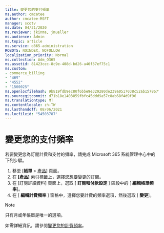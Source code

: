 ```yaml
---
title: 變更您的支付頻率
ms.author: cmcatee
author: cmcatee-MSFT
manager: scotv
ms.date: 04/21/2020
ms.reviewer: jkinma, jmueller
ms.audience: Admin
ms.topic: article
ms.service: o365-administration
ROBOTS: NOINDEX, NOFOLLOW
localization_priority: Normal
ms.collection: Adm_O365
ms.assetid: 81423cec-8c9e-408d-bd26-a46f37ef75c1
ms.custom:
- commerce_billing
- "469"
- "4552"
- "1500025"
ms.openlocfilehash: 9b819fdb9ec80f6bbe9e329280de239a0517038c52ab157867f3065505acca90
ms.sourcegitcommit: d71b18e1403859fbfc45ddd9a57c8ab68f4d9f96
ms.translationtype: MT
ms.contentlocale: zh-TW
ms.lasthandoff: 08/06/2021
ms.locfileid: "54503787"
---
```

# <a name="change-how-often-you-pay"></a>變更您的支付頻率

若要變更您為訂閱計費和支付的頻率，請完成 Microsoft 365 系統管理中心中的下列步驟。

1. 移至 [**帳單**  >  [產品](https://go.microsoft.com/fwlink/p/?linkid=842054)] 頁面。
2. 在 **[產品]** 索引標籤上，選擇您想要變更的訂閱。
3. 在 [訂閱詳細資料] 頁面上，選取 [ **訂閱和付款設定** ] 區段中的 [ **編輯帳單頻率**]。
4. 在 [ **編輯計費頻率** ] 窗格中，選擇您要計費的頻率選項，然後選取 [ **變更**]。

> [!NOTE]
> 只有月或年帳單是唯一的選項。

如需詳細資訊，請參閱[變更您的計費頻率](/microsoft-365/commerce/billing-and-payments/change-payment-frequency)。